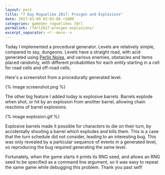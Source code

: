 ```yaml
---
layout: post
title: "7 Day Roguelike 2017: Procgen and Explosions"
date: 2017-03-09 03:03:00 +1000
categories: gamedev roguelikes 7drl
permalink: /7drl2017-procgen-explosions/
excerpt_separator: <!--more-->
---
```


Today I implemented a procedural generator. Levels are relatively simple,
compared to say, dungeons. Levels have a straight road, with acid generated
using [Perlin Noise](https://en.wikipedia.org/wiki/Perlin_noise), and various
enemies, obstacles and items placed randomly, with different probabilities for
each entity starting in a cell for road cells and off-road cells.

Here's a screenshot from a procedurally generated level.

{% image screenshot.png %}
<!--more-->

The other big feature I added today is explosive barrels. Barrels explode when
shot, or hit by an explosion from another barrel, allowing chain reactions of
barrel explosions.

{% image explosion.gif %}

Explosive barrels made it possible for characters to die on their turn, by
accidentally shooting a barrel which explodes and kills them. This is a case
that the turn schedule did not consider, leading to an interesting bug. This was
only revealed by a particular sequence of events in a generated level, so
reproducing the bug required generating the same level.

Fortunately, when the
game starts it prints its RNG seed, and allows an RNG seed to be specified as a
command line argument, so it was easy to repeat the same game while debugging
this problem. Thank you past self!
